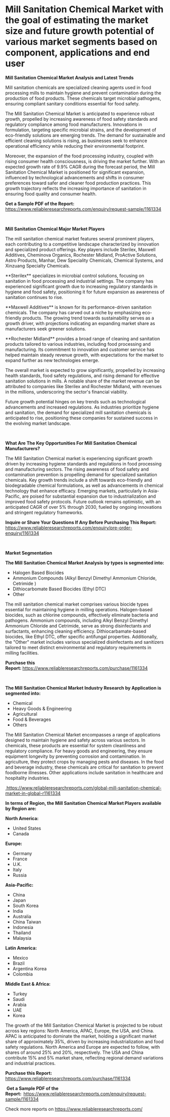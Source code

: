 <p><h1>Mill Sanitation Chemical Market with the goal of estimating the market size and future growth potential of various market segments based on component, applications and end user</h1></p><p><strong>Mill Sanitation Chemical Market Analysis and Latest Trends</strong></p>
<p><p>Mill sanitation chemicals are specialized cleaning agents used in food processing mills to maintain hygiene and prevent contamination during the production of food products. These chemicals target microbial pathogens, ensuring compliant sanitary conditions essential for food safety. </p><p>The Mill Sanitation Chemical Market is anticipated to experience robust growth, propelled by increasing awareness of food safety standards and regulatory compliance among food manufacturers. Innovations in formulation, targeting specific microbial strains, and the development of eco-friendly solutions are emerging trends. The demand for sustainable and efficient cleaning solutions is rising, as businesses seek to enhance operational efficiency while reducing their environmental footprint. </p><p>Moreover, the expansion of the food processing industry, coupled with rising consumer health consciousness, is driving the market further. With an expected growth rate of 9.9% CAGR during the forecast period, the Mill Sanitation Chemical Market is positioned for significant expansion, influenced by technological advancements and shifts in consumer preferences toward safer and cleaner food production practices. This growth trajectory reflects the increasing importance of sanitation in ensuring food quality and consumer health.</p></p>
<p><strong>Get a Sample PDF of the Report:&nbsp;</strong> <a href="https://www.reliableresearchreports.com/enquiry/request-sample/1161334?utm_campaign=3039&utm_medium=2&utm_source=Github&utm_content=ia&utm_term=22032025&utm_id=mill-sanitation-chemical">https://www.reliableresearchreports.com/enquiry/request-sample/1161334</a></p>
<p>&nbsp;</p>
<p><strong>Mill Sanitation Chemical Major Market Players</strong></p>
<p><p>The mill sanitation chemical market features several prominent players, each contributing to a competitive landscape characterized by innovation and specialized product offerings. Key players include Sterilex, Maxwell Additives, Cheminova Organics, Rochester Midland, ProActive Solutions, Astro Products, Manhar, Dew Speciality Chemicals, Chemical Systems, and Xinzuang Specialty Chemicals.</p><p>**Sterilex** specializes in microbial control solutions, focusing on sanitation in food processing and industrial settings. The company has experienced significant growth due to increasing regulatory standards in hygiene and food safety, positioning it for future expansion as awareness of sanitation continues to rise. </p><p>**Maxwell Additives** is known for its performance-driven sanitation chemicals. The company has carved out a niche by emphasizing eco-friendly products. The growing trend towards sustainability serves as a growth driver, with projections indicating an expanding market share as manufacturers seek greener solutions.</p><p>**Rochester Midland** provides a broad range of cleaning and sanitation products tailored to various industries, including food processing and manufacturing. Its commitment to innovation and customer service has helped maintain steady revenue growth, with expectations for the market to expand further as new technologies emerge.</p><p>The overall market is expected to grow significantly, propelled by increasing health standards, food safety regulations, and rising demand for effective sanitation solutions in mills. A notable share of the market revenue can be attributed to companies like Sterilex and Rochester Midland, with revenues in the millions, underscoring the sector's financial viability.</p><p>Future growth potential hinges on key trends such as technological advancements and increased regulations. As industries prioritize hygiene and sanitation, the demand for specialized mill sanitation chemicals is anticipated to rise, positioning these companies for sustained success in the evolving market landscape.</p></p>
<p>&nbsp;</p>
<p><strong>What Are The Key Opportunities For Mill Sanitation Chemical Manufacturers?</strong></p>
<p><p>The Mill Sanitation Chemical market is experiencing significant growth driven by increasing hygiene standards and regulations in food processing and manufacturing sectors. The rising awareness of food safety and contamination prevention is propelling demand for specialized sanitation chemicals. Key growth trends include a shift towards eco-friendly and biodegradable chemical formulations, as well as advancements in chemical technology that enhance efficacy. Emerging markets, particularly in Asia-Pacific, are poised for substantial expansion due to industrialization and improved food safety protocols. Future outlook remains optimistic, with an anticipated CAGR of over 5% through 2030, fueled by ongoing innovations and stringent regulatory frameworks.</p></p>
<p><strong>Inquire or Share Your Questions If Any Before Purchasing This Report:</strong> <a href="https://www.reliableresearchreports.com/enquiry/pre-order-enquiry/1161334?utm_campaign=3039&utm_medium=2&utm_source=Github&utm_content=ia&utm_term=22032025&utm_id=mill-sanitation-chemical">https://www.reliableresearchreports.com/enquiry/pre-order-enquiry/1161334</a></p>
<p>&nbsp;</p>
<p><strong>Market Segmentation</strong></p>
<p><strong>The Mill Sanitation Chemical Market Analysis by types is segmented into:</strong></p>
<p><ul><li>Halogen Based Biocides</li><li>Ammonium Compounds (Alkyl Benzyl Dimethyl Ammonium Chloride, Cetrimide )</li><li>Dithiocarbomate Based Biocides (Ethyl DTC)</li><li>Other</li></ul></p>
<p><p>The mill sanitation chemical market comprises various biocide types essential for maintaining hygiene in milling operations. Halogen-based biocides, such as chlorine compounds, effectively eliminate bacteria and pathogens. Ammonium compounds, including Alkyl Benzyl Dimethyl Ammonium Chloride and Cetrimide, serve as strong disinfectants and surfactants, enhancing cleaning efficiency. Dithiocarbamate-based biocides, like Ethyl DTC, offer specific antifungal properties. Additionally, the "Other" market includes various specialized disinfectants and sanitizers tailored to meet distinct environmental and regulatory requirements in milling facilities.</p></p>
<p><strong>Purchase this Report:&nbsp;</strong><a href="https://www.reliableresearchreports.com/purchase/1161334?utm_campaign=3039&utm_medium=2&utm_source=Github&utm_content=ia&utm_term=22032025&utm_id=mill-sanitation-chemical">https://www.reliableresearchreports.com/purchase/1161334</a></p>
<p>&nbsp;</p>
<p><strong>The Mill Sanitation Chemical Market Industry Research by Application is segmented into:</strong></p>
<p><ul><li>Chemical</li><li>Heavy Goods & Engineering</li><li>Agricultural</li><li>Food & Beverages</li><li>Others</li></ul></p>
<p><p>The Mill Sanitation Chemical Market encompasses a range of applications designed to maintain hygiene and safety across various sectors. In chemicals, these products are essential for system cleanliness and regulatory compliance. For heavy goods and engineering, they ensure equipment longevity by preventing corrosion and contamination. In agriculture, they protect crops by managing pests and diseases. In the food and beverage industry, these chemicals are critical for sanitation to prevent foodborne illnesses. Other applications include sanitation in healthcare and hospitality industries.</p></p>
<p><a href="https://www.reliableresearchreports.com/global-mill-sanitation-chemical-market-in-global-r1161334?utm_campaign=3039&utm_medium=2&utm_source=Github&utm_content=ia&utm_term=22032025&utm_id=mill-sanitation-chemical">&nbsp;https://www.reliableresearchreports.com/global-mill-sanitation-chemical-market-in-global-r1161334</a></p>
<p><strong>In terms of Region, the Mill Sanitation Chemical Market Players available by Region are:</strong></p>
<p>
    <p> <strong> North America: </strong>
        <ul>
            <li>United States</li>
            <li>Canada</li>
        </ul>
        </p> 
    <p> <strong> Europe: </strong>
        <ul>
            <li>Germany</li>
            <li>France</li>
            <li>U.K.</li>
            <li>Italy</li>
            <li>Russia</li>
        </ul>
        </p> 
    <p> <strong> Asia-Pacific: </strong>
        <ul>
            <li>China</li>
            <li>Japan</li>
            <li>South Korea</li>
            <li>India</li>
            <li>Australia</li>
            <li>China Taiwan</li>
            <li>Indonesia</li>
            <li>Thailand</li>
            <li>Malaysia</li>
        </ul>
        </p> 
    <p> <strong> Latin America: </strong>
        <ul>
            <li>Mexico</li>
            <li>Brazil</li>
            <li>Argentina Korea</li>
            <li>Colombia</li>
        </ul>
        </p> 
    <p> <strong> Middle East & Africa: </strong>
        <ul>
            <li>Turkey</li>
            <li>Saudi</li>
            <li>Arabia</li>
            <li>UAE</li>
            <li>Korea</li>
        </ul>
    </p>
    </p>
<p><p>The growth of the Mill Sanitation Chemical Market is projected to be robust across key regions: North America, APAC, Europe, the USA, and China. APAC is anticipated to dominate the market, holding a significant market share of approximately 35%, driven by increasing industrialization and food safety regulations. North America and Europe are expected to follow, with shares of around 25% and 20%, respectively. The USA and China contribute 15% and 5% market share, reflecting regional demand variations and industrial practices.</p></p>
<p><strong>Purchase this Report: </strong><a href="https://www.reliableresearchreports.com/purchase/1161334?utm_campaign=3039&utm_medium=2&utm_source=Github&utm_content=ia&utm_term=22032025&utm_id=mill-sanitation-chemical">https://www.reliableresearchreports.com/purchase/1161334</a></p>
<p>&nbsp;<strong>Get a Sample PDF of the Report:&nbsp;&nbsp;</strong><a href="https://www.reliableresearchreports.com/enquiry/request-sample/1161334?utm_campaign=3039&utm_medium=2&utm_source=Github&utm_content=ia&utm_term=22032025&utm_id=mill-sanitation-chemical">https://www.reliableresearchreports.com/enquiry/request-sample/1161334</a></p>
<p><strong></strong></p>
<p>Check more reports on <a href="https://www.reliableresearchreports.com/?utm_campaign=3039&utm_medium=2&utm_source=Github&utm_content=ia&utm_term=22032025&utm_id=mill-sanitation-chemical">https://www.reliableresearchreports.com/</a></p>